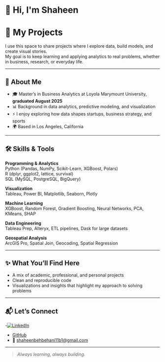 # 👋 Hi, I'm Shaheen

# 📂 My Projects

I use this space to share projects where I explore data, build models, and create visual stories.  
My goal is to keep learning and applying analytics to real problems, whether in business, research, or everyday life.  

---

## 🌱 About Me
- 🎓 Master’s in Business Analytics at Loyola Marymount University, **graduated August 2025**  
- 📊 Background in data analytics, predictive modeling, and visualization  
- ⚡ I enjoy exploring how data shapes startups, business strategy, and sports  
- 🌍 Based in Los Angeles, California 

---

## 🛠️ Skills & Tools
**Programming & Analytics**  
Python (Pandas, NumPy, Scikit-Learn, XGBoost, Polars)  
R (dplyr, ggplot2, lattice, survival)  
SQL (MySQL, PostgreSQL, BigQuery)  

**Visualization**  
Tableau, Power BI, Matplotlib, Seaborn, Plotly  

**Machine Learning**  
XGBoost, Random Forest, Gradient Boosting, Neural Networks, PCA, KMeans, SHAP  

**Data Engineering**  
Tableau Prep, Alteryx, ETL pipelines, Dask for large datasets  

**Geospatial Analysis**  
ArcGIS Pro, Spatial Join, Geocoding, Spatial Regression  

---

## ✨ What You’ll Find Here
- A mix of academic, professional, and personal projects  
- Clean and reproducible code  
- Visualizations and insights that highlight my approach to solving problems  

---

## 📬 Let’s Connect
-[![LinkedIn](https://img.shields.io/badge/LinkedIn-Profile-blue?logo=linkedin&logoColor=white)](https://www.linkedin.com/in/shaheen-behbehani)
- [GitHub](https://github.com/shaheenbehbehani)  
- 📧 shaheenbehbehani11b1@gmail.com  

---

> _Always learning, always building._
